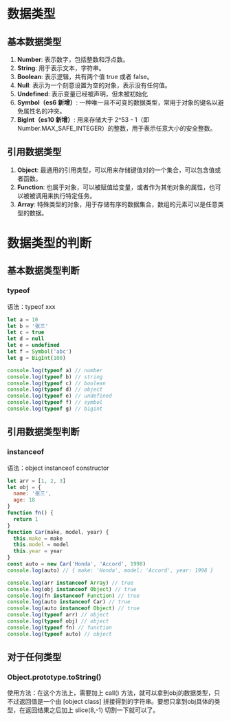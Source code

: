 # 数据类型

## 基本数据类型

1. **Number**: 表示数字，包括整数和浮点数。
2. **String**: 用于表示文本，字符串。
3. **Boolean**: 表示逻辑，共有两个值 true 或者 false。
4. **Null**: 表示为一个刻意设置为空的对象，表示没有任何值。
5. **Undefined**: 表示变量已经被声明，但未被初始化
6. **Symbol（es6 新增）**: 一种唯一且不可变的数据类型，常用于对象的键名以避免属性名的冲突。
7. **BigInt（es10 新增）**: 用来存储大于 2^53 - 1（即 Number.MAX_SAFE_INTEGER）的整数，用于表示任意大小的安全整数。

## 引用数据类型

1. **Object**: 最通用的引用类型，可以用来存储键值对的一个集合，可以包含值或者函数。
2. **Function**: 也属于对象，可以被赋值给变量，或者作为其他对象的属性，也可以被被调用来执行特定任务。
3. **Array**: 特殊类型的对象，用于存储有序的数据集合，数组的元素可以是任意类型的数据。

# 数据类型的判断

## 基本数据类型判断

### typeof

语法：typeof xxx

```js
let a = 10
let b = '张三'
let c = true
let d = null
let e = undefined
let f = Symbol('abc')
let g = BigInt(100)

console.log(typeof a) // number
console.log(typeof b) // string
console.log(typeof c) // boolean
console.log(typeof d) // object
console.log(typeof e) // undefined
console.log(typeof f) // symbol
console.log(typeof g) // bigint
```

## 引用数据类型判断

### instanceof

语法：object instanceof constructor

```js
let arr = [1, 2, 3]
let obj = {
  name: '张三',
  age: 18
}
function fn() {
  return 1
}
function Car(make, model, year) {
  this.make = make
  this.model = model
  this.year = year
}
const auto = new Car('Honda', 'Accord', 1998)
console.log(auto) // { make: 'Honda', model: 'Accord', year: 1998 }

console.log(arr instanceof Array) // true
console.log(obj instanceof Object) // true
console.log(fn instanceof Function) // true
console.log(auto instanceof Car) // true
console.log(auto instanceof Object) // true
console.log(typeof arr) // object
console.log(typeof obj) // object
console.log(typeof fn) // function
console.log(typeof auto) // object
```

## 对于任何类型

### Object.prototype.toString()

使用方法：在这个方法上，需要加上 call() 方法，就可以拿到obj的数据类型，只不过返回值是一个由 [object class] 拼接得到的字符串。要想只拿到obj具体的类型，在返回结果之后加上 slice(8,-1) 切割一下就可以了。
